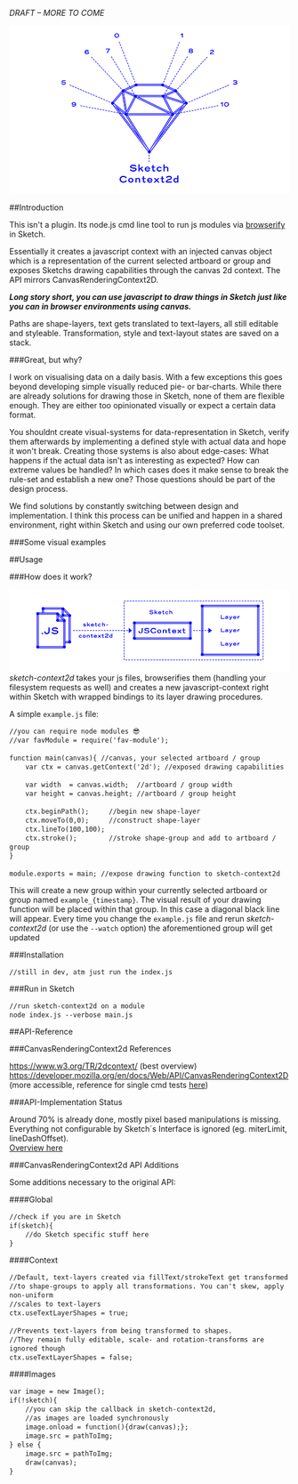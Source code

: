*DRAFT – MORE TO COME* 

![](./assets/cover-00.jpg)

##Introduction

This isn't a plugin. Its node.js cmd line tool to run js modules via [browserify](https://github.com/substack/node-browserify) in Sketch.

Essentially it creates a javascript context with an injected canvas object which is a representation of the current selected artboard or group and exposes Sketchs drawing capabilities through the canvas 2d context. The API mirrors CanvasRenderingContext2D.

***Long story short, you can use javascript to draw things in Sketch just like you can in browser environments using canvas.*** 

Paths are shape-layers, text gets translated to text-layers, all still editable and styleable. Transformation, style and text-layout states are saved on a stack.

###Great, but why?

I work on visualising data on a daily basis. With a few exceptions this goes beyond developing simple visually reduced pie- or bar-charts. While there are already solutions for drawing those in Sketch, none of them are flexible enough. They are either too opinionated visually or expect a certain data format.

You shouldnt create visual-systems for data-representation in Sketch, verify them afterwards by implementing a defined style with actual data and hope it won't break. Creating those systems is also about edge-cases: What happens if the actual data isn't as interesting as expected? How can extreme values be handled? In which cases does it make sense to break the rule-set and establish a new one? Those questions should be part of the design process.

We find solutions by constantly switching between design and implementation. I think this process can be unified and happen in a shared environment, right within Sketch and using our own preferred code toolset.  

###Some visual examples


##Usage

###How does it work?

![](./assets/scheme.jpg)
*sketch-context2d* takes your js files, browserifies them (handling your filesystem requests as well) and creates a new javascript-context right within Sketch with wrapped bindings to its layer drawing procedures.

A simple `example.js` file:

```
//you can require node modules 😎
//var favModule = require('fav-module');

function main(canvas){ //canvas, your selected artboard / group
    var ctx = canvas.getContext('2d'); //exposed drawing capabilities

    var width  = canvas.width;  //artboard / group width
    var height = canvas.height; //artboard / group height

    ctx.beginPath();     //begin new shape-layer
    ctx.moveTo(0,0);     //construct shape-layer
    ctx.lineTo(100,100);
    ctx.stroke();        //stroke shape-group and add to artboard / group
}

module.exports = main; //expose drawing function to sketch-context2d
```

This will create a new group within your currently selected artboard or group named `example_{timestamp}`. The visual result of your drawing function will be placed within that group. In this case a diagonal black line will appear. Every time you change the `example.js` file and rerun *sketch-context2d* (or use the `--watch` option) the aforementioned group will get updated

###Installation
```
//still in dev, atm just run the index.js
```

###Run in Sketch

```
//run sketch-context2d on a module
node index.js --verbose main.js
```

##API-Reference

###CanvasRenderingContext2d References

https://www.w3.org/TR/2dcontext/ 
(best overview)
https://developer.mozilla.org/en/docs/Web/API/CanvasRenderingContext2D  
(more accessible, reference for single cmd tests [here](./test/CanvasRenderingContext2d-API))

###API-Implementation Status

Around 70% is already done, mostly pixel based manipulations is missing. Everything not configurable by Sketch´s Interface is ignored (eg. miterLimit, lineDashOffset).  
[Overview here](./test/CanvasRenderingContext2d-API/SUMMARY.md)

###CanvasRenderingContext2d API Additions

Some additions necessary to the original API:

####Global

```
//check if you are in Sketch
if(sketch){
    //do Sketch specific stuff here
}
```

####Context

```
//Default, text-layers created via fillText/strokeText get transformed 
//to shape-groups to apply all transformations. You can't skew, apply non-uniform
//scales to text-layers
ctx.useTextLayerShapes = true;

//Prevents text-layers from being transformed to shapes. 
//They remain fully editable, scale- and rotation-transforms are ignored though
ctx.useTextLayerShapes = false;
```

####Images

```
var image = new Image();
if(!sketch){
    //you can skip the callback in sketch-context2d, 
    //as images are loaded synchronously
    image.onload = function(){draw(canvas);};
    image.src = pathToImg;
} else {
    image.src = pathToImg;
    draw(canvas);
} 
```

